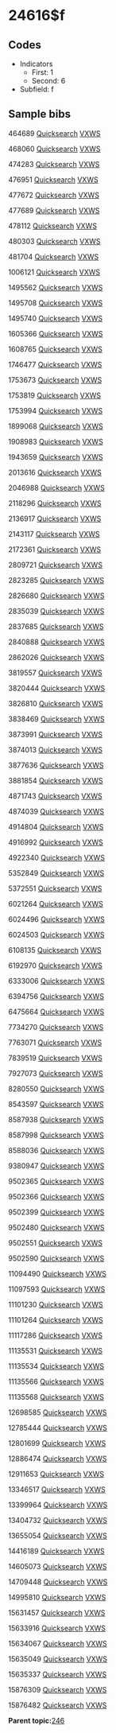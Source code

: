 # 24616$f

## Codes

-   Indicators
    -   First: 1
    -   Second: 6
-   Subfield: f

## Sample bibs

464689 [Quicksearch](https://search.library.yale.edu/catalog/464689) [VXWS](http://prodorbis.library.yale.edu:7014/vxws/GetHoldingsService?bibId=464689)

468060 [Quicksearch](https://search.library.yale.edu/catalog/468060) [VXWS](http://prodorbis.library.yale.edu:7014/vxws/GetHoldingsService?bibId=468060)

474283 [Quicksearch](https://search.library.yale.edu/catalog/474283) [VXWS](http://prodorbis.library.yale.edu:7014/vxws/GetHoldingsService?bibId=474283)

476951 [Quicksearch](https://search.library.yale.edu/catalog/476951) [VXWS](http://prodorbis.library.yale.edu:7014/vxws/GetHoldingsService?bibId=476951)

477672 [Quicksearch](https://search.library.yale.edu/catalog/477672) [VXWS](http://prodorbis.library.yale.edu:7014/vxws/GetHoldingsService?bibId=477672)

477689 [Quicksearch](https://search.library.yale.edu/catalog/477689) [VXWS](http://prodorbis.library.yale.edu:7014/vxws/GetHoldingsService?bibId=477689)

478112 [Quicksearch](https://search.library.yale.edu/catalog/478112) [VXWS](http://prodorbis.library.yale.edu:7014/vxws/GetHoldingsService?bibId=478112)

480303 [Quicksearch](https://search.library.yale.edu/catalog/480303) [VXWS](http://prodorbis.library.yale.edu:7014/vxws/GetHoldingsService?bibId=480303)

481704 [Quicksearch](https://search.library.yale.edu/catalog/481704) [VXWS](http://prodorbis.library.yale.edu:7014/vxws/GetHoldingsService?bibId=481704)

1006121 [Quicksearch](https://search.library.yale.edu/catalog/1006121) [VXWS](http://prodorbis.library.yale.edu:7014/vxws/GetHoldingsService?bibId=1006121)

1495562 [Quicksearch](https://search.library.yale.edu/catalog/1495562) [VXWS](http://prodorbis.library.yale.edu:7014/vxws/GetHoldingsService?bibId=1495562)

1495708 [Quicksearch](https://search.library.yale.edu/catalog/1495708) [VXWS](http://prodorbis.library.yale.edu:7014/vxws/GetHoldingsService?bibId=1495708)

1495740 [Quicksearch](https://search.library.yale.edu/catalog/1495740) [VXWS](http://prodorbis.library.yale.edu:7014/vxws/GetHoldingsService?bibId=1495740)

1605366 [Quicksearch](https://search.library.yale.edu/catalog/1605366) [VXWS](http://prodorbis.library.yale.edu:7014/vxws/GetHoldingsService?bibId=1605366)

1608765 [Quicksearch](https://search.library.yale.edu/catalog/1608765) [VXWS](http://prodorbis.library.yale.edu:7014/vxws/GetHoldingsService?bibId=1608765)

1746477 [Quicksearch](https://search.library.yale.edu/catalog/1746477) [VXWS](http://prodorbis.library.yale.edu:7014/vxws/GetHoldingsService?bibId=1746477)

1753673 [Quicksearch](https://search.library.yale.edu/catalog/1753673) [VXWS](http://prodorbis.library.yale.edu:7014/vxws/GetHoldingsService?bibId=1753673)

1753819 [Quicksearch](https://search.library.yale.edu/catalog/1753819) [VXWS](http://prodorbis.library.yale.edu:7014/vxws/GetHoldingsService?bibId=1753819)

1753994 [Quicksearch](https://search.library.yale.edu/catalog/1753994) [VXWS](http://prodorbis.library.yale.edu:7014/vxws/GetHoldingsService?bibId=1753994)

1899068 [Quicksearch](https://search.library.yale.edu/catalog/1899068) [VXWS](http://prodorbis.library.yale.edu:7014/vxws/GetHoldingsService?bibId=1899068)

1908983 [Quicksearch](https://search.library.yale.edu/catalog/1908983) [VXWS](http://prodorbis.library.yale.edu:7014/vxws/GetHoldingsService?bibId=1908983)

1943659 [Quicksearch](https://search.library.yale.edu/catalog/1943659) [VXWS](http://prodorbis.library.yale.edu:7014/vxws/GetHoldingsService?bibId=1943659)

2013616 [Quicksearch](https://search.library.yale.edu/catalog/2013616) [VXWS](http://prodorbis.library.yale.edu:7014/vxws/GetHoldingsService?bibId=2013616)

2046988 [Quicksearch](https://search.library.yale.edu/catalog/2046988) [VXWS](http://prodorbis.library.yale.edu:7014/vxws/GetHoldingsService?bibId=2046988)

2118296 [Quicksearch](https://search.library.yale.edu/catalog/2118296) [VXWS](http://prodorbis.library.yale.edu:7014/vxws/GetHoldingsService?bibId=2118296)

2136917 [Quicksearch](https://search.library.yale.edu/catalog/2136917) [VXWS](http://prodorbis.library.yale.edu:7014/vxws/GetHoldingsService?bibId=2136917)

2143117 [Quicksearch](https://search.library.yale.edu/catalog/2143117) [VXWS](http://prodorbis.library.yale.edu:7014/vxws/GetHoldingsService?bibId=2143117)

2172361 [Quicksearch](https://search.library.yale.edu/catalog/2172361) [VXWS](http://prodorbis.library.yale.edu:7014/vxws/GetHoldingsService?bibId=2172361)

2809721 [Quicksearch](https://search.library.yale.edu/catalog/2809721) [VXWS](http://prodorbis.library.yale.edu:7014/vxws/GetHoldingsService?bibId=2809721)

2823285 [Quicksearch](https://search.library.yale.edu/catalog/2823285) [VXWS](http://prodorbis.library.yale.edu:7014/vxws/GetHoldingsService?bibId=2823285)

2826680 [Quicksearch](https://search.library.yale.edu/catalog/2826680) [VXWS](http://prodorbis.library.yale.edu:7014/vxws/GetHoldingsService?bibId=2826680)

2835039 [Quicksearch](https://search.library.yale.edu/catalog/2835039) [VXWS](http://prodorbis.library.yale.edu:7014/vxws/GetHoldingsService?bibId=2835039)

2837685 [Quicksearch](https://search.library.yale.edu/catalog/2837685) [VXWS](http://prodorbis.library.yale.edu:7014/vxws/GetHoldingsService?bibId=2837685)

2840888 [Quicksearch](https://search.library.yale.edu/catalog/2840888) [VXWS](http://prodorbis.library.yale.edu:7014/vxws/GetHoldingsService?bibId=2840888)

2862026 [Quicksearch](https://search.library.yale.edu/catalog/2862026) [VXWS](http://prodorbis.library.yale.edu:7014/vxws/GetHoldingsService?bibId=2862026)

3819557 [Quicksearch](https://search.library.yale.edu/catalog/3819557) [VXWS](http://prodorbis.library.yale.edu:7014/vxws/GetHoldingsService?bibId=3819557)

3820444 [Quicksearch](https://search.library.yale.edu/catalog/3820444) [VXWS](http://prodorbis.library.yale.edu:7014/vxws/GetHoldingsService?bibId=3820444)

3826810 [Quicksearch](https://search.library.yale.edu/catalog/3826810) [VXWS](http://prodorbis.library.yale.edu:7014/vxws/GetHoldingsService?bibId=3826810)

3838469 [Quicksearch](https://search.library.yale.edu/catalog/3838469) [VXWS](http://prodorbis.library.yale.edu:7014/vxws/GetHoldingsService?bibId=3838469)

3873991 [Quicksearch](https://search.library.yale.edu/catalog/3873991) [VXWS](http://prodorbis.library.yale.edu:7014/vxws/GetHoldingsService?bibId=3873991)

3874013 [Quicksearch](https://search.library.yale.edu/catalog/3874013) [VXWS](http://prodorbis.library.yale.edu:7014/vxws/GetHoldingsService?bibId=3874013)

3877636 [Quicksearch](https://search.library.yale.edu/catalog/3877636) [VXWS](http://prodorbis.library.yale.edu:7014/vxws/GetHoldingsService?bibId=3877636)

3881854 [Quicksearch](https://search.library.yale.edu/catalog/3881854) [VXWS](http://prodorbis.library.yale.edu:7014/vxws/GetHoldingsService?bibId=3881854)

4871743 [Quicksearch](https://search.library.yale.edu/catalog/4871743) [VXWS](http://prodorbis.library.yale.edu:7014/vxws/GetHoldingsService?bibId=4871743)

4874039 [Quicksearch](https://search.library.yale.edu/catalog/4874039) [VXWS](http://prodorbis.library.yale.edu:7014/vxws/GetHoldingsService?bibId=4874039)

4914804 [Quicksearch](https://search.library.yale.edu/catalog/4914804) [VXWS](http://prodorbis.library.yale.edu:7014/vxws/GetHoldingsService?bibId=4914804)

4916992 [Quicksearch](https://search.library.yale.edu/catalog/4916992) [VXWS](http://prodorbis.library.yale.edu:7014/vxws/GetHoldingsService?bibId=4916992)

4922340 [Quicksearch](https://search.library.yale.edu/catalog/4922340) [VXWS](http://prodorbis.library.yale.edu:7014/vxws/GetHoldingsService?bibId=4922340)

5352849 [Quicksearch](https://search.library.yale.edu/catalog/5352849) [VXWS](http://prodorbis.library.yale.edu:7014/vxws/GetHoldingsService?bibId=5352849)

5372551 [Quicksearch](https://search.library.yale.edu/catalog/5372551) [VXWS](http://prodorbis.library.yale.edu:7014/vxws/GetHoldingsService?bibId=5372551)

6021264 [Quicksearch](https://search.library.yale.edu/catalog/6021264) [VXWS](http://prodorbis.library.yale.edu:7014/vxws/GetHoldingsService?bibId=6021264)

6024496 [Quicksearch](https://search.library.yale.edu/catalog/6024496) [VXWS](http://prodorbis.library.yale.edu:7014/vxws/GetHoldingsService?bibId=6024496)

6024503 [Quicksearch](https://search.library.yale.edu/catalog/6024503) [VXWS](http://prodorbis.library.yale.edu:7014/vxws/GetHoldingsService?bibId=6024503)

6108135 [Quicksearch](https://search.library.yale.edu/catalog/6108135) [VXWS](http://prodorbis.library.yale.edu:7014/vxws/GetHoldingsService?bibId=6108135)

6192970 [Quicksearch](https://search.library.yale.edu/catalog/6192970) [VXWS](http://prodorbis.library.yale.edu:7014/vxws/GetHoldingsService?bibId=6192970)

6333006 [Quicksearch](https://search.library.yale.edu/catalog/6333006) [VXWS](http://prodorbis.library.yale.edu:7014/vxws/GetHoldingsService?bibId=6333006)

6394756 [Quicksearch](https://search.library.yale.edu/catalog/6394756) [VXWS](http://prodorbis.library.yale.edu:7014/vxws/GetHoldingsService?bibId=6394756)

6475664 [Quicksearch](https://search.library.yale.edu/catalog/6475664) [VXWS](http://prodorbis.library.yale.edu:7014/vxws/GetHoldingsService?bibId=6475664)

7734270 [Quicksearch](https://search.library.yale.edu/catalog/7734270) [VXWS](http://prodorbis.library.yale.edu:7014/vxws/GetHoldingsService?bibId=7734270)

7763071 [Quicksearch](https://search.library.yale.edu/catalog/7763071) [VXWS](http://prodorbis.library.yale.edu:7014/vxws/GetHoldingsService?bibId=7763071)

7839519 [Quicksearch](https://search.library.yale.edu/catalog/7839519) [VXWS](http://prodorbis.library.yale.edu:7014/vxws/GetHoldingsService?bibId=7839519)

7927073 [Quicksearch](https://search.library.yale.edu/catalog/7927073) [VXWS](http://prodorbis.library.yale.edu:7014/vxws/GetHoldingsService?bibId=7927073)

8280550 [Quicksearch](https://search.library.yale.edu/catalog/8280550) [VXWS](http://prodorbis.library.yale.edu:7014/vxws/GetHoldingsService?bibId=8280550)

8543597 [Quicksearch](https://search.library.yale.edu/catalog/8543597) [VXWS](http://prodorbis.library.yale.edu:7014/vxws/GetHoldingsService?bibId=8543597)

8587938 [Quicksearch](https://search.library.yale.edu/catalog/8587938) [VXWS](http://prodorbis.library.yale.edu:7014/vxws/GetHoldingsService?bibId=8587938)

8587998 [Quicksearch](https://search.library.yale.edu/catalog/8587998) [VXWS](http://prodorbis.library.yale.edu:7014/vxws/GetHoldingsService?bibId=8587998)

8588036 [Quicksearch](https://search.library.yale.edu/catalog/8588036) [VXWS](http://prodorbis.library.yale.edu:7014/vxws/GetHoldingsService?bibId=8588036)

9380947 [Quicksearch](https://search.library.yale.edu/catalog/9380947) [VXWS](http://prodorbis.library.yale.edu:7014/vxws/GetHoldingsService?bibId=9380947)

9502365 [Quicksearch](https://search.library.yale.edu/catalog/9502365) [VXWS](http://prodorbis.library.yale.edu:7014/vxws/GetHoldingsService?bibId=9502365)

9502366 [Quicksearch](https://search.library.yale.edu/catalog/9502366) [VXWS](http://prodorbis.library.yale.edu:7014/vxws/GetHoldingsService?bibId=9502366)

9502399 [Quicksearch](https://search.library.yale.edu/catalog/9502399) [VXWS](http://prodorbis.library.yale.edu:7014/vxws/GetHoldingsService?bibId=9502399)

9502480 [Quicksearch](https://search.library.yale.edu/catalog/9502480) [VXWS](http://prodorbis.library.yale.edu:7014/vxws/GetHoldingsService?bibId=9502480)

9502551 [Quicksearch](https://search.library.yale.edu/catalog/9502551) [VXWS](http://prodorbis.library.yale.edu:7014/vxws/GetHoldingsService?bibId=9502551)

9502590 [Quicksearch](https://search.library.yale.edu/catalog/9502590) [VXWS](http://prodorbis.library.yale.edu:7014/vxws/GetHoldingsService?bibId=9502590)

11094490 [Quicksearch](https://search.library.yale.edu/catalog/11094490) [VXWS](http://prodorbis.library.yale.edu:7014/vxws/GetHoldingsService?bibId=11094490)

11097593 [Quicksearch](https://search.library.yale.edu/catalog/11097593) [VXWS](http://prodorbis.library.yale.edu:7014/vxws/GetHoldingsService?bibId=11097593)

11101230 [Quicksearch](https://search.library.yale.edu/catalog/11101230) [VXWS](http://prodorbis.library.yale.edu:7014/vxws/GetHoldingsService?bibId=11101230)

11101264 [Quicksearch](https://search.library.yale.edu/catalog/11101264) [VXWS](http://prodorbis.library.yale.edu:7014/vxws/GetHoldingsService?bibId=11101264)

11117286 [Quicksearch](https://search.library.yale.edu/catalog/11117286) [VXWS](http://prodorbis.library.yale.edu:7014/vxws/GetHoldingsService?bibId=11117286)

11135531 [Quicksearch](https://search.library.yale.edu/catalog/11135531) [VXWS](http://prodorbis.library.yale.edu:7014/vxws/GetHoldingsService?bibId=11135531)

11135534 [Quicksearch](https://search.library.yale.edu/catalog/11135534) [VXWS](http://prodorbis.library.yale.edu:7014/vxws/GetHoldingsService?bibId=11135534)

11135566 [Quicksearch](https://search.library.yale.edu/catalog/11135566) [VXWS](http://prodorbis.library.yale.edu:7014/vxws/GetHoldingsService?bibId=11135566)

11135568 [Quicksearch](https://search.library.yale.edu/catalog/11135568) [VXWS](http://prodorbis.library.yale.edu:7014/vxws/GetHoldingsService?bibId=11135568)

12698585 [Quicksearch](https://search.library.yale.edu/catalog/12698585) [VXWS](http://prodorbis.library.yale.edu:7014/vxws/GetHoldingsService?bibId=12698585)

12785444 [Quicksearch](https://search.library.yale.edu/catalog/12785444) [VXWS](http://prodorbis.library.yale.edu:7014/vxws/GetHoldingsService?bibId=12785444)

12801699 [Quicksearch](https://search.library.yale.edu/catalog/12801699) [VXWS](http://prodorbis.library.yale.edu:7014/vxws/GetHoldingsService?bibId=12801699)

12886474 [Quicksearch](https://search.library.yale.edu/catalog/12886474) [VXWS](http://prodorbis.library.yale.edu:7014/vxws/GetHoldingsService?bibId=12886474)

12911653 [Quicksearch](https://search.library.yale.edu/catalog/12911653) [VXWS](http://prodorbis.library.yale.edu:7014/vxws/GetHoldingsService?bibId=12911653)

13346517 [Quicksearch](https://search.library.yale.edu/catalog/13346517) [VXWS](http://prodorbis.library.yale.edu:7014/vxws/GetHoldingsService?bibId=13346517)

13399964 [Quicksearch](https://search.library.yale.edu/catalog/13399964) [VXWS](http://prodorbis.library.yale.edu:7014/vxws/GetHoldingsService?bibId=13399964)

13404732 [Quicksearch](https://search.library.yale.edu/catalog/13404732) [VXWS](http://prodorbis.library.yale.edu:7014/vxws/GetHoldingsService?bibId=13404732)

13655054 [Quicksearch](https://search.library.yale.edu/catalog/13655054) [VXWS](http://prodorbis.library.yale.edu:7014/vxws/GetHoldingsService?bibId=13655054)

14416189 [Quicksearch](https://search.library.yale.edu/catalog/14416189) [VXWS](http://prodorbis.library.yale.edu:7014/vxws/GetHoldingsService?bibId=14416189)

14605073 [Quicksearch](https://search.library.yale.edu/catalog/14605073) [VXWS](http://prodorbis.library.yale.edu:7014/vxws/GetHoldingsService?bibId=14605073)

14709448 [Quicksearch](https://search.library.yale.edu/catalog/14709448) [VXWS](http://prodorbis.library.yale.edu:7014/vxws/GetHoldingsService?bibId=14709448)

14995810 [Quicksearch](https://search.library.yale.edu/catalog/14995810) [VXWS](http://prodorbis.library.yale.edu:7014/vxws/GetHoldingsService?bibId=14995810)

15631457 [Quicksearch](https://search.library.yale.edu/catalog/15631457) [VXWS](http://prodorbis.library.yale.edu:7014/vxws/GetHoldingsService?bibId=15631457)

15633916 [Quicksearch](https://search.library.yale.edu/catalog/15633916) [VXWS](http://prodorbis.library.yale.edu:7014/vxws/GetHoldingsService?bibId=15633916)

15634067 [Quicksearch](https://search.library.yale.edu/catalog/15634067) [VXWS](http://prodorbis.library.yale.edu:7014/vxws/GetHoldingsService?bibId=15634067)

15635049 [Quicksearch](https://search.library.yale.edu/catalog/15635049) [VXWS](http://prodorbis.library.yale.edu:7014/vxws/GetHoldingsService?bibId=15635049)

15635337 [Quicksearch](https://search.library.yale.edu/catalog/15635337) [VXWS](http://prodorbis.library.yale.edu:7014/vxws/GetHoldingsService?bibId=15635337)

15876309 [Quicksearch](https://search.library.yale.edu/catalog/15876309) [VXWS](http://prodorbis.library.yale.edu:7014/vxws/GetHoldingsService?bibId=15876309)

15876482 [Quicksearch](https://search.library.yale.edu/catalog/15876482) [VXWS](http://prodorbis.library.yale.edu:7014/vxws/GetHoldingsService?bibId=15876482)

**Parent topic:**[246](../../tags/246/246.md)

